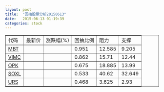 ```yaml
---
layout: post
title:  "回抽股票分析20150613"
date:   2015-06-13 01:19:39
categories: stock
---
```

<script type="text/javascript">
var stockList = []
stockList.push('gb_mbt');
stockList.push('gb_vimc');
stockList.push('gb_opk');
stockList.push('gb_soxl');
stockList.push('gb_urs');
</script>
<table border="1">
 <tr>
 <td>代码</td>
 <td>最新价</td>
 <td>涨跌幅(%)</td>
 <td>回抽比例</td>
 <td>阻力</td>
 <td>支撑</td>
</tr>
  <tr id="mbt">
  <td><a href="http://stock.finance.sina.com.cn/usstock/quotes/MBT.html" target="_blank">MBT</a></td><td></td><td></td><td>0.951</td><td>12.585</td><td>9.205</td></tr>
  <tr id="vimc">
  <td><a href="http://stock.finance.sina.com.cn/usstock/quotes/VIMC.html" target="_blank">VIMC</a></td><td></td><td></td><td>0.862</td><td>15.71</td><td>12.44</td></tr>
  <tr id="opk">
  <td><a href="http://stock.finance.sina.com.cn/usstock/quotes/OPK.html" target="_blank">OPK</a></td><td></td><td></td><td>0.675</td><td>18.885</td><td>13.99</td></tr>
  <tr id="soxl">
  <td><a href="http://stock.finance.sina.com.cn/usstock/quotes/SOXL.html" target="_blank">SOXL</a></td><td></td><td></td><td>0.533</td><td>40.62</td><td>32.649</td></tr>
  <tr id="urs">
  <td><a href="http://stock.finance.sina.com.cn/usstock/quotes/URS.html" target="_blank">URS</a></td><td></td><td></td><td>0.468</td><td>3.625</td><td>2.93</td></tr>
</table>

